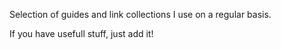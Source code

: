 Selection of guides and link collections I use on a regular basis.

If you have usefull stuff, just add it!
